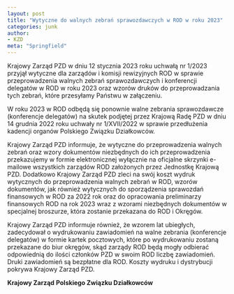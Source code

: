```yaml
---
layout: post
title: "Wytyczne do walnych zebrań sprawozdawczych w ROD w roku 2023"
categories: junk
author:
- KZD
meta: "Springfield"
---
```

 Krajowy Zarząd PZD w dniu 12 stycznia 2023 roku uchwałą nr 1/2023 przyjął wytyczne dla zarządów i komisji rewizyjnych ROD w sprawie przeprowadzenia walnych zebrań sprawozdawczych i konferencji delegatów w ROD w roku 2023 oraz wzorów druków do przeprowadzania tych zebrań, które przesyłamy Państwu w załączeniu.
 
W roku 2023 w ROD odbędą się ponownie walne zebrania sprawozdawcze (konferencje delegatów) na skutek podjętej przez Krajową Radę PZD w dniu 14 grudnia 2022 roku uchwały nr 1/XVII/2022 w sprawie przedłużenia kadencji organów Polskiego Związku Działkowców.

Krajowy Zarząd PZD informuje, że wytyczne do przeprowadzenia walnych zebrań oraz wzory dokumentów niezbędnych do ich przeprowadzenia przekazujemy w formie elektronicznej wyłącznie na oficjalne skrzynki e-mailowe wszystkich zarządów ROD założonych przez Jednostkę Krajową PZD. Dodatkowo Krajowy Zarząd PZD zleci na swój koszt wydruk wytycznych do przeprowadzenia walnych zebrań w ROD, wzorów dokumentów, jak również wytycznych do sporządzenia sprawozdań finansowych w ROD za 2022 rok oraz do opracowania preliminarzy finansowych ROD na rok 2023 wraz z wzorami niezbędnych dokumentów w specjalnej broszurze, która zostanie przekazana do ROD i Okręgów. 

Krajowy Zarząd PZD informuje również, że wzorem lat ubiegłych, zadecydował o wydrukowaniu zawiadomień na walne zebrania (konferencje delegatów) w formie kartek pocztowych, które po wydrukowaniu zostaną przekazane do biur okręgów, skąd zarządy ROD będą mogły odbierać odpowiednią do ilości członków PZD w swoim ROD liczbę zawiadomień. Druki zawiadomień są bezpłatne dla ROD. Koszty wydruku i dystrybucji pokrywa Krajowy Zarząd PZD.
 
**Krajowy Zarząd** 
**Polskiego Związku Działkowców**
